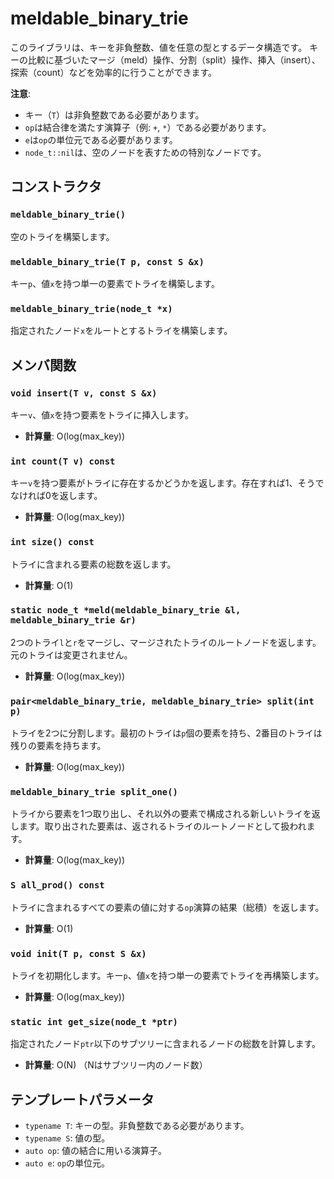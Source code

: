 # meldable_binary_trie

このライブラリは、キーを非負整数、値を任意の型とするデータ構造です。
キーの比較に基づいたマージ（meld）操作、分割（split）操作、挿入（insert）、探索（count）などを効率的に行うことができます。

**注意**:
*   キー（`T`）は非負整数である必要があります。
*   `op`は結合律を満たす演算子（例: `+`, `*`）である必要があります。
*   `e`は`op`の単位元である必要があります。
*   `node_t::nil`は、空のノードを表すための特別なノードです。

## コンストラクタ

### `meldable_binary_trie()`
空のトライを構築します。

### `meldable_binary_trie(T p, const S &x)`
キー`p`、値`x`を持つ単一の要素でトライを構築します。

### `meldable_binary_trie(node_t *x)`
指定されたノード`x`をルートとするトライを構築します。

## メンバ関数

### `void insert(T v, const S &x)`
キー`v`、値`x`を持つ要素をトライに挿入します。
*   **計算量**: O(log(max_key))

### `int count(T v) const`
キー`v`を持つ要素がトライに存在するかどうかを返します。存在すれば1、そうでなければ0を返します。
*   **計算量**: O(log(max_key))

### `int size() const`
トライに含まれる要素の総数を返します。
*   **計算量**: O(1)

### `static node_t *meld(meldable_binary_trie &l, meldable_binary_trie &r)`
2つのトライ`l`と`r`をマージし、マージされたトライのルートノードを返します。元のトライは変更されません。
*   **計算量**: O(log(max_key))

### `pair<meldable_binary_trie, meldable_binary_trie> split(int p)`
トライを2つに分割します。最初のトライは`p`個の要素を持ち、2番目のトライは残りの要素を持ちます。
*   **計算量**: O(log(max_key))

### `meldable_binary_trie split_one()`
トライから要素を1つ取り出し、それ以外の要素で構成される新しいトライを返します。取り出された要素は、返されるトライのルートノードとして扱われます。
*   **計算量**: O(log(max_key))

### `S all_prod() const`
トライに含まれるすべての要素の値に対する`op`演算の結果（総積）を返します。
*   **計算量**: O(1)

### `void init(T p, const S &x)`
トライを初期化します。キー`p`、値`x`を持つ単一の要素でトライを再構築します。
*   **計算量**: O(log(max_key))

### `static int get_size(node_t *ptr)`
指定されたノード`ptr`以下のサブツリーに含まれるノードの総数を計算します。
*   **計算量**: O(N) （Nはサブツリー内のノード数）

## テンプレートパラメータ

*   `typename T`: キーの型。非負整数である必要があります。
*   `typename S`: 値の型。
*   `auto op`: 値の結合に用いる演算子。
*   `auto e`: `op`の単位元。